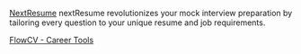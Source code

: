 
[NextResume](https://nextresu.me/)
nextResume revolutionizes your mock interview preparation by tailoring every question to your unique resume and job requirements.

[FlowCV - Career Tools](https://flowcv.com/)
